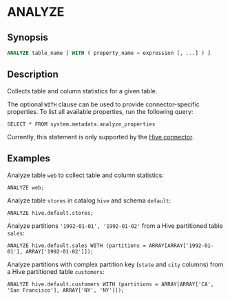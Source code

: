 ANALYZE
=======

Synopsis
--------

``` sql
ANALYZE table_name [ WITH ( property_name = expression [, ...] ) ]
```

Description
-----------

Collects table and column statistics for a given table.

The optional `WITH` clause can be used to provide connector-specific properties. To list all available properties, run the following query:

    SELECT * FROM system.metadata.analyze_properties

Currently, this statement is only supported by the [Hive connector](../connector/hive.md).

Examples
--------

Analyze table `web` to collect table and column statistics:

    ANALYZE web;

Analyze table `stores` in catalog `hive` and schema `default`:

    ANALYZE hive.default.stores;

Analyze partitions `'1992-01-01', '1992-01-02'` from a Hive partitioned table `sales`:

    ANALYZE hive.default.sales WITH (partitions = ARRAY[ARRAY['1992-01-01'], ARRAY['1992-01-02']]);

Analyze partitions with complex partition key (`state` and `city` columns) from a Hive partitioned table `customers`:

    ANALYZE hive.default.customers WITH (partitions = ARRAY[ARRAY['CA', 'San Francisco'], ARRAY['NY', 'NY']]);
